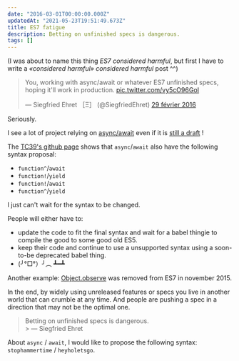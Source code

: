 ```yaml
---
date: "2016-03-01T00:00:00.000Z"
updatedAt: "2021-05-23T19:51:49.673Z"
title: ES7 fatigue
description: Betting on unfinished specs is dangerous.
tags: []
---
```


(I was about to name this thing _ES7 considered harmful_, but first I have to write a _«considered harmful» considered harmful_ post ^^)

<blockquote class="twitter-tweet" data-lang="fr"><p lang="en" dir="ltr">You, working with async/await or whatever ES7 unfinished specs, hoping it&#39;ll work in production. <a href="https://t.co/vy5cO96GoI">pic.twitter.com/vy5cO96GoI</a></p>&mdash; Siegfried Ehret ［Ξ］ (@SiegfriedEhret) <a href="https://twitter.com/SiegfriedEhret/status/704407160474771456">29 février 2016</a></blockquote>
<script async src="//platform.twitter.com/widgets.js" charset="utf-8"></script>

Seriously.

I see a lot of project relying on [async/await](https://github.com/tc39/ecmascript-asyncawait) even if it is [still a draft](https://tc39.github.io/ecmascript-asyncawait/) !

The [TC39's github page](https://github.com/tc39/ecmascript-asyncawait) shows that `async`/`await` also have the following syntax proposal:

- `function^`/`await`
- `function!`/`yield`
- `function!`/`await`
- `function^`/`yield`

I just can't wait for the syntax to be changed.

People will either have to:

- update the code to fit the final syntax and wait for a babel thingie to compile the good to some good old ES5.
- keep their code and continue to use a unsupported syntax using a soon-to-be deprecated babel thing.
- (╯°□°）╯︵ ┻━┻

Another example: [Object.observe](https://esdiscuss.org/topic/an-update-on-object-observe) was removed from ES7 in november 2015.

In the end, by widely using unreleased features or specs you live in another world that can crumble at any time. And people are pushing a spec in a direction that may not be the optimal one.

> Betting on unfinished specs is dangerous.<br> > &mdash; Siegfried Ehret

About `async` / `await`, I would like to propose the following syntax: `stophammertime` / `heyholetsgo`.
